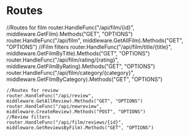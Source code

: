 # Routes

//Routes for film
	router.HandleFunc("/api/film/{id}", middleware.GetFilm).Methods("GET", "OPTIONS")
	router.HandleFunc("/api/film", middleware.GetAllFilm).Methods("GET", "OPTIONS")
	//Film filters
	router.HandleFunc("/api/film/title/{title}", middleware.GetFilmByTitle).Methods("GET", "OPTIONS")
	router.HandleFunc("/api/film/rating/{rating}", middleware.GetFilmByRating).Methods("GET", "OPTIONS")
	router.HandleFunc("/api/film/category/{category}", middleware.GetFilmByCategory).Methods("GET", "OPTIONS")

	//Routes for review
	router.HandleFunc("/api/review", middleware.GetAllReview).Methods("GET", "OPTIONS")
	router.HandleFunc("/api/newreview", middleware.CreateReview).Methods("POST", "OPTIONS")
	//Review filters
	router.HandleFunc("/api/film/reviews/{id}", middleware.GetReviewsByFilm).Methods("GET", "OPTIONS")
